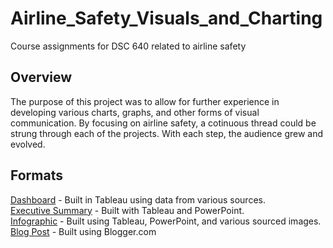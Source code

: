 # Airline_Safety_Visuals_and_Charting
Course assignments for DSC 640 related to airline safety

## Overview
The purpose of this project was to allow for further experience in developing various charts, graphs, and other forms of visual communication. By focusing on airline safety, a cotinuous thread could be strung through each of the projects. With each step, the audience grew and evolved. 

## Formats
[Dashboard](https://github.com/MarcumDoug/Airline_Safety_Visuals_and_Charting/blob/main/Dashboard/Report%20and%20Dashboard/Marcum_Doug_Dashboard_Project.pdf) - Built in Tableau using data from various sources.  
[Executive Summary](https://github.com/MarcumDoug/Airline_Safety_Visuals_and_Charting/blob/main/Executive%20Summary/Report%20and%20PowerPoint/Marcum_Doug_DSC640_Executive_Summary.pdf) - Built with Tableau and PowerPoint.  
[Infographic](https://github.com/MarcumDoug/Airline_Safety_Visuals_and_Charting/blob/main/Infographic/Infographic%20and%20Report/Marcum_Doug_DSC640_Infographic.pptx) - Built using Tableau, PowerPoint, and various sourced images.  
[Blog Post](https://dsc640-doug-marcum.blogspot.com/) - Built using Blogger.com
